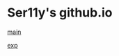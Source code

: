 # Ser11y's github.io
[main](https://Ser1-1y.github.io/RoundedDiscord/src/roundeddiscord.css)


[exp](https://Ser1-1y.github.io/RoundedDiscord/src/experimental.css)



